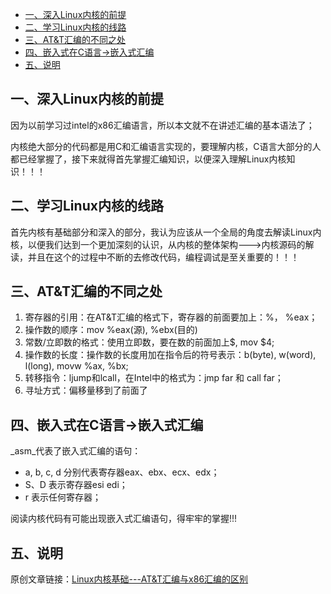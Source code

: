 - [一、深入Linux内核的前提](#一深入linux内核的前提)
- [二、学习Linux内核的线路](#二学习linux内核的线路)
- [三、AT&T汇编的不同之处](#三att汇编的不同之处)
- [四、嵌入式在C语言->嵌入式汇编](#四嵌入式在c语言-嵌入式汇编)
- [五、说明](#五说明)

## 一、深入Linux内核的前提

因为以前学习过intel的x86汇编语言，所以本文就不在讲述汇编的基本语法了；

内核绝大部分的代码都是用C和汇编语言实现的，要理解内核，C语言大部分的人都已经掌握了，接下来就得首先掌握汇编知识，以便深入理解Linux内核知识！！！

## 二、学习Linux内核的线路

首先内核有基础部分和深入的部分，我认为应该从一个全局的角度去解读Linux内核，以便我们达到一个更加深刻的认识，从内核的整体架构--->内核源码的解读，并且在这个的过程中不断的去修改代码，编程调试是至关重要的！！！

## 三、AT&T汇编的不同之处

1. 寄存器的引用：在AT&T汇编的格式下，寄存器的前面要加上：%， %eax；
2. 操作数的顺序：mov %eax(源), %ebx(目的)
3. 常数/立即数的格式：使用立即数，要在数的前面加上$, mov $4;
4. 操作数的长度：操作数的长度用加在指令后的符号表示：b(byte), w(word), l(long), movw %ax, %bx;
5. 转移指令：ljump和lcall，在Intel中的格式为：jmp far 和 call far；
6. 寻址方式：偏移量移到了前面了

## 四、嵌入式在C语言->嵌入式汇编

_asm_代表了嵌入式汇编的语句：

- a, b, c, d 分别代表寄存器eax、ebx、ecx、edx；
- S、D 表示寄存器esi edi；
- r 表示任何寄存器；

阅读内核代码有可能出现嵌入式汇编语句，得牢牢的掌握!!!

## 五、说明

原创文章链接：[Linux内核基础---AT&T汇编与x86汇编的区别](https://mp.weixin.qq.com/s?__biz=MzUxMzkyNDk0Ng==&mid=2247484089&idx=1&sn=b2789f03b5f029b9b9fb86cea59efecc&chksm=f94c8884ce3b0192e9166d7a3f18ed414b65e641d7394faae8326a1ce875fafbf6507326fb37&scene=21#wechat_redirect)
